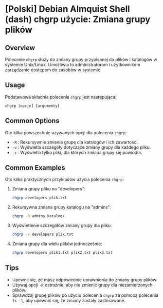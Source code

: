 # [Polski] Debian Almquist Shell (dash) chgrp użycie: Zmiana grupy plików

## Overview
Polecenie `chgrp` służy do zmiany grupy przypisanej do plików i katalogów w systemie Unix/Linux. Umożliwia to administratorom i użytkownikom zarządzanie dostępem do zasobów w systemie.

## Usage
Podstawowa składnia polecenia `chgrp` jest następująca:

```
chgrp [opcje] [argumenty]
```

## Common Options
Oto kilka powszechnie używanych opcji dla polecenia `chgrp`:

- `-R` : Rekursywnie zmienia grupę dla katalogów i ich zawartości.
- `-v` : Wyświetla szczegóły dotyczące zmiany grupy dla każdego pliku.
- `-c` : Wyświetla tylko pliki, dla których zmiana grupy się powiodła.

## Common Examples
Oto kilka praktycznych przykładów użycia polecenia `chgrp`:

1. Zmiana grupy pliku na "developers":
   ```bash
   chgrp developers plik.txt
   ```

2. Rekursywna zmiana grupy katalogu na "admins":
   ```bash
   chgrp -R admins katalog/
   ```

3. Wyświetlenie szczegółów zmiany grupy dla pliku:
   ```bash
   chgrp -v developers plik.txt
   ```

4. Zmiana grupy dla wielu plików jednocześnie:
   ```bash
   chgrp developers plik1.txt plik2.txt plik3.txt
   ```

## Tips
- Upewnij się, że masz odpowiednie uprawnienia do zmiany grupy plików.
- Używaj opcji `-R` ostrożnie, aby nie zmienić grupy dla niezamierzonych plików.
- Sprawdzaj grupę plików po użyciu polecenia `chgrp` za pomocą polecenia `ls -l`, aby upewnić się, że zmiany zostały zastosowane.